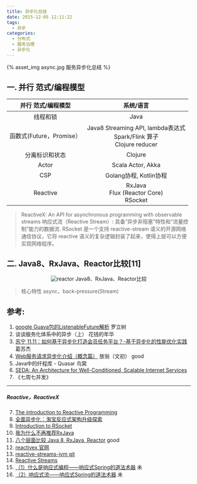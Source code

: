 ```yaml
---
title: 异步化总结
date: 2015-12-05 12:11:22
tags:
  - 异步
categories:
  - 分布式 
  - 服务治理
  - 异步化   
---
```


<p></p>
<!-- more -->

{% asset_img  async.jpg  服务异步化总结 %}

## 一. 并行 范式/编程模型

并行 范式/编程模型  |  系统/语言  
:-:|:-:
线程和锁| Java
函数式(Future，Promise）| Java8 Streaming API, lambda表达式<br> Spark/Flink 算子<br> Clojure reducer
分离标识和状态| Clojure
Actor| Scala Actor, Akka 
CSP| Golang协程, Kotlin协程 
Reactive | RxJava<br> Flux (Reactor Core)<br> RSocket 

> ReactiveX: An API for asynchronous programming  with observable streams
> 响应式流（Reactive Stream）: 具备“异步非阻塞”特性和“流量控制”能力的数据流.
> RSocket 是一个支持 reactive-stream 语义的开源网络通信协议，它将 reactive 语义的复杂逻辑封装了起来，使得上层可以方便实现网络程序。

## 二. Java8、RxJava、Reactor比较[11]
<div style="text-align: center;">
	
![reactor](https://user-images.githubusercontent.com/5608425/66807471-a329d180-ef5b-11e9-9d8a-28724638916e.jpeg)
Java8、RxJava、Reactor比较  
</div>

> 核心特性 async，back-pressure(Stream)

## 参考:

1. [google Guava包的ListenableFuture解析](http://ifeve.com/google-guava-listenablefuture/) 罗立树 
2. 谈谈服务化体系中的异步（上） 花钱的年华
3. [苏宁 11.11：如何基于异步化打造会员任务平台？-基于异步化的性能优化实践](https://www.infoq.cn/article/member-task-platform-practice)  葛苏杰
4. [Web服务请求异步化介绍（概念篇）](https://blog.csdn.net/cenwenchu79/article/details/5703430) 放翁（文初）  good
5. Java中的纤程库 - Quasar 鸟窝
6. [SEDA: An Architecture for Well-Conditioned, Scalable Internet Services](https://www.researchgate.net/publication/2391753_SEDA_An_Architecture_for_Well-Conditioned_Scalable_Internet_Services)
13. 《七周七并发》

---
##### Reactive，ReactiveX
7. [The introduction to Reactive Programming](https://github.com/benjycui/introrx-chinese-edition?utm_source=tuicool&utm_medium=referral)
8. [全面异步化：淘宝反应式架构升级探索](https://mp.weixin.qq.com/s/Cfg-7MzabvPOLWrrlTVXzA)
9. [Introduction to RSocket](https://www.baeldung.com/rsocket)
10. [我为什么不再推荐RxJava](https://juejin.im/post/5cd04b6e51882540e53fdfa2)
11. [八个层面比较 Java 8, RxJava, Reactor](https://cloud.tencent.com/developer/article/1356284) good
12. [reactivex 官网](http://reactivex.io/)
13. [reactive-streams-jvm git](https://github.com/www6v/reactive-streams-jvm)
14. [Reactive Streams](http://www.reactive-streams.org/)
15. [（1）什么是响应式编程——响应式Spring的道法术器](https://blog.csdn.net/get_set/article/details/79455258) 未
16. [（2）响应式流——响应式Spring的道法术器](https://blog.csdn.net/get_set/article/details/79466402) 未